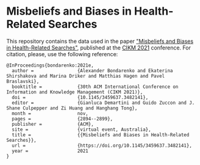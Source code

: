 # Misbeliefs and Biases in Health-Related Searches
This repository contains the data used in the paper ["Misbeliefs and Biases in Health-Related Searches"](https://webis.de/publications.html?q=bondarenko_2021e), published at the [CIKM 2021](https://www.cikm2021.org/) conference. For citation, please, use the following reference:

```
@InProceedings{bondarenko:2021e,
  author =                {Alexander Bondarenko and Ekaterina Shirshakova and Marina Driker and Matthias Hagen and Pavel Braslavski},
  booktitle =             {30th ACM International Conference on Information and Knowledge Management (CIKM 2021)},
  doi =                   {10.1145/3459637.3482141},
  editor =                {Gianluca Demartini and Guido Zuccon and J. Shane Culpepper and Zi Huang and Hanghang Tong},
  month =                 nov,
  pages =                 {2894--2899},
  publisher =             {ACM},
  site =                  {virtual event, Australia},
  title =                 {{Misbeliefs and Biases in Health-Related Searches}},
  url =                   {https://doi.org/10.1145/3459637.3482141},
  year =                  2021
}
```
